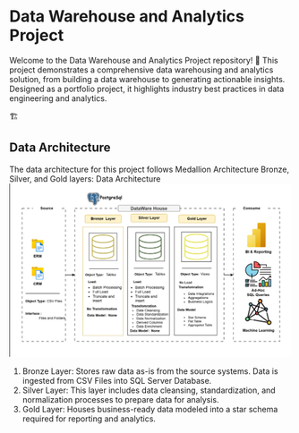 # Data Warehouse and Analytics Project
Welcome to the Data Warehouse and Analytics Project repository! 🚀
This project demonstrates a comprehensive data warehousing and analytics solution, from building a data warehouse to generating actionable insights. Designed as a portfolio project, it highlights industry best practices in data engineering and analytics.

🏗️ <h2>Data Architecture</h2>
The data architecture for this project follows Medallion Architecture Bronze, Silver, and Gold layers: Data Architecture
![Project Screenshot](docs/Data_Architecture.png)
1. Bronze Layer: Stores raw data as-is from the source systems. Data is ingested from CSV Files into SQL Server Database.</br>
2. Silver Layer: This layer includes data cleansing, standardization, and normalization processes to prepare data for analysis.</br>
3. Gold Layer: Houses business-ready data modeled into a star schema required for reporting and analytics.</br>

